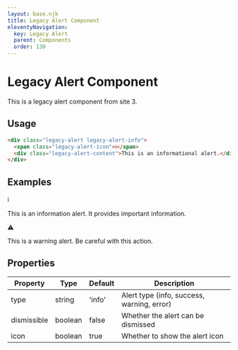 ```yaml
---
layout: base.njk
title: Legacy Alert Component
eleventyNavigation:
  key: Legacy Alert
  parent: Components
  order: 130
---
```


# Legacy Alert Component

This is a legacy alert component from site 3.

## Usage

```html
<div class="legacy-alert legacy-alert-info">
  <span class="legacy-alert-icon">ℹ️</span>
  <div class="legacy-alert-content">This is an informational alert.</div>
</div>
```

## Examples

<div class="bg-blue-50 border-l-4 border-blue-500 p-4 mb-4">
  <div class="flex">
    <div class="flex-shrink-0">ℹ️</div>
    <div class="ml-3">
      <p class="text-sm text-blue-700">
        This is an information alert. It provides important information.
      </p>
    </div>
  </div>
</div>

<div class="bg-yellow-50 border-l-4 border-yellow-500 p-4 mb-4">
  <div class="flex">
    <div class="flex-shrink-0">⚠️</div>
    <div class="ml-3">
      <p class="text-sm text-yellow-700">
        This is a warning alert. Be careful with this action.
      </p>
    </div>
  </div>
</div>

## Properties

| Property | Type | Default | Description |
|----------|------|---------|-------------|
| type | string | 'info' | Alert type (info, success, warning, error) |
| dismissible | boolean | false | Whether the alert can be dismissed |
| icon | boolean | true | Whether to show the alert icon |